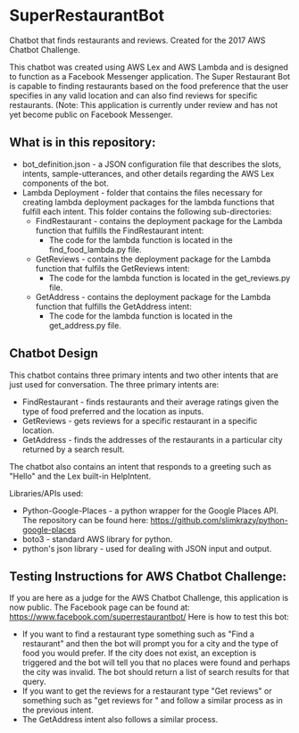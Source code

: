 # SuperRestaurantBot
Chatbot that finds restaurants and reviews. Created for the 2017 AWS Chatbot Challenge.

This chatbot was created using AWS Lex and AWS Lambda and is designed to function as a Facebook Messenger application.
The Super Restaurant Bot is capable to finding restaurants based on the food preference that the user specifies in any
valid location and can also find reviews for specific restaurants. (Note: This application is currently under review and
has not yet become public on Facebook Messenger.

## What is in this repository:
- bot_definition.json - a JSON configuration file that describes the slots, intents, sample-utterances, and other details regarding the
AWS Lex components of the bot.
- Lambda Deployment - folder that contains the files necessary for creating lambda deployment packages for the lambda functions that
fulfill each intent. This folder contains the following sub-directories:
  - FindRestaurant - contains the deployment package for the Lambda function that fulfills the FindRestaurant intent:
      - The code for the lambda function is located in the find_food_lambda.py file.
  - GetReviews - contains the deployment package for the Lambda function that fulfils the GetReviews intent:
      - The code for the lambda function is located in the get_reviews.py file.
  - GetAddress - contains the deployment package for the Lambda function that fulfills the GetAddress intent:
      - The code for the lambda function is located in the get_address.py file.
      
## Chatbot Design
This chatbot contains three primary intents and two other intents that are just used for conversation. The three primary intents are:
- FindRestaurant - finds restaurants and their average ratings given the type of food preferred and the location as inputs.
- GetReviews - gets reviews for a specific restaurant in a specific location.
- GetAddress - finds the addresses of the restaurants in a particular city returned by a search result.

The chatbot also contains an intent that responds to a greeting such as "Hello" and the Lex built-in HelpIntent. 

Libraries/APIs used:
- Python-Google-Places - a python wrapper for the Google Places API. The repository can be found here: https://github.com/slimkrazy/python-google-places
- boto3 - standard AWS library for python.
- python's json library - used for dealing with JSON input and output.

## Testing Instructions for AWS Chatbot Challenge:
If you are here as a judge for the AWS Chatbot Challenge, this application is now public. The Facebook page can be found at: https://www.facebook.com/superrestaurantbot/
Here is how to test this bot:
- If you want to find a restaurant type something such as "Find a restaurant" and then the bot will prompt you for a city and the type of food
you would prefer. If the city does not exist, an exception is triggered and the bot will tell you that no places were found and perhaps the city was
invalid. The bot should return a list of search results for that query.
- If you want to get the reviews for a restaurant type "Get reviews" or something such as "get reviews for <Restaurant Name>" and follow a similar process as in the 
previous intent.
- The GetAddress intent also follows a similar process.


